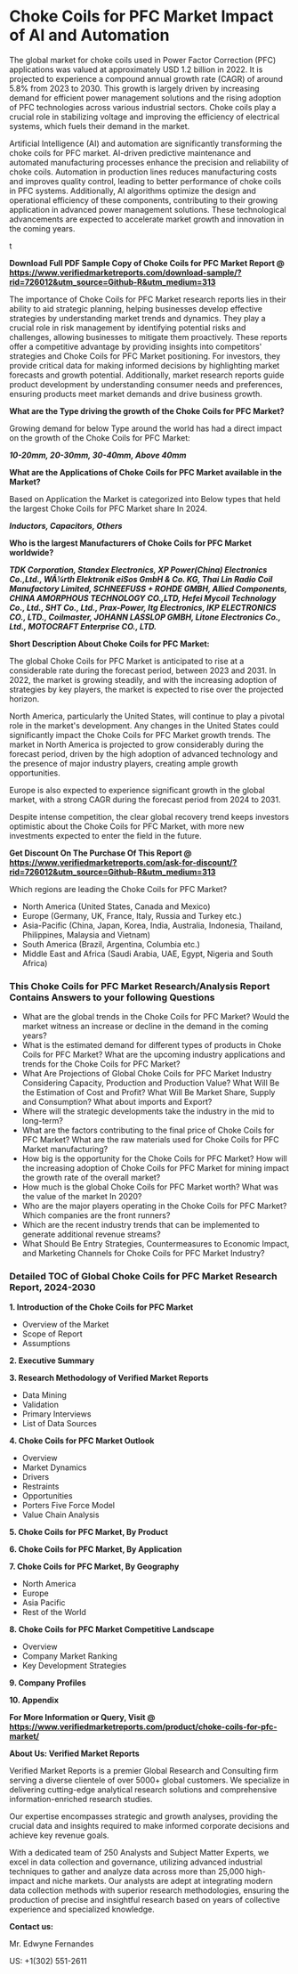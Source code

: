 <meta name="title" content="Global Choke Coils for PFC Market Impact of AI and Automation"><meta name="description" content="The global market for choke coils used in Power Factor Correction (PFC) applications was valued at approximately USD 1.2 billion in 2022. It is projected to experience"><meta name="title" content="Choke Coils for PFC Market Size, Share, Scope, Trends, Growth, Opportunities, Analysis, Forecast"><h1>Choke Coils for PFC Market Impact of AI and Automation</h1><p>The global market for choke coils used in Power Factor Correction (PFC) applications was valued at approximately USD 1.2 billion in 2022. It is projected to experience a compound annual growth rate (CAGR) of around 5.8% from 2023 to 2030. This growth is largely driven by increasing demand for efficient power management solutions and the rising adoption of PFC technologies across various industrial sectors. Choke coils play a crucial role in stabilizing voltage and improving the efficiency of electrical systems, which fuels their demand in the market.</p><p>Artificial Intelligence (AI) and automation are significantly transforming the choke coils for PFC market. AI-driven predictive maintenance and automated manufacturing processes enhance the precision and reliability of choke coils. Automation in production lines reduces manufacturing costs and improves quality control, leading to better performance of choke coils in PFC systems. Additionally, AI algorithms optimize the design and operational efficiency of these components, contributing to their growing application in advanced power management solutions. These technological advancements are expected to accelerate market growth and innovation in the coming years.</p>t</p><p id="" class=""><strong>Download Full PDF Sample Copy of Choke Coils for PFC Market Report @ <a href="https://www.verifiedmarketreports.com/download-sample/?rid=726012&utm_source=Github-R&utm_medium=313" target="_blank">https://www.verifiedmarketreports.com/download-sample/?rid=726012&utm_source=Github-R&utm_medium=313</a></strong></p><p>The importance of&nbsp;Choke Coils for PFC Market research reports lies in their ability to aid strategic planning, helping businesses develop effective strategies by understanding market trends and dynamics. They play a crucial role in risk management by identifying potential risks and challenges, allowing businesses to mitigate them proactively. These reports offer a competitive advantage by providing insights into competitors' strategies and Choke Coils for PFC Market positioning. For investors, they provide critical data for making informed decisions by highlighting market forecasts and growth potential. Additionally, market research reports guide product development by understanding consumer needs and preferences, ensuring products meet market demands and drive business growth.</p><p><strong>What are the&nbsp;Type driving the growth of the Choke Coils for PFC Market?</strong></p><p id="" class="">Growing demand for below Type around the world has had a direct impact on the growth of the Choke Coils for PFC Market:</p><em><strong>10-20mm, 20-30mm, 30-40mm, Above 40mm</strong></em></p><strong>What are the&nbsp;Applications&nbsp;of Choke Coils for PFC Market available in the Market?</strong></p><p id="" class="">Based on Application the Market is categorized into Below types that held the largest Choke Coils for PFC Market share In 2024.</p><em><strong>Inductors, Capacitors, Others</strong></em></p><strong>Who is the largest Manufacturers of Choke Coils for PFC Market worldwide?</strong></p><p><em><strong>TDK Corporation, Standex Electronics, XP Power(China) Electronics Co.,Ltd., WÃ¼rth Elektronik eiSos GmbH & Co. KG, Thai Lin Radio Coil Manufactory Limited, SCHNEEFUSS + ROHDE GMBH, Allied Components, CHINA AMORPHOUS TECHNOLOGY CO.,LTD, Hefei Mycoil Technology Co., Ltd., SHT Co., Ltd., Prax-Power, Itg Electronics, IKP ELECTRONICS CO., LTD., Coilmaster, JOHANN LASSLOP GMBH, Litone Electronics Co., Ltd., MOTOCRAFT Enterprise CO., LTD.</strong></em></p><p id="" class=""><strong>Short Description About Choke Coils for PFC Market:</strong></p><p>The global Choke Coils for PFC Market is anticipated to rise at a considerable rate during the forecast period, between 2023 and 2031. In 2022, the market is growing steadily, and with the increasing adoption of strategies by key players, the market is expected to rise over the projected horizon.</p><p>North America, particularly the United States, will continue to play a pivotal role in the market's development. Any changes in the United States could significantly impact the Choke Coils for PFC Market growth trends. The market in North America is projected to grow considerably during the forecast period, driven by the high adoption of advanced technology and the presence of major industry players, creating ample growth opportunities.</p><p>Europe is also expected to experience significant growth in the global market, with a strong CAGR during the forecast period from 2024 to 2031.</p><p>Despite intense competition, the clear global recovery trend keeps investors optimistic about the Choke Coils for PFC Market, with more new investments expected to enter the field in the future.</p><p id="" class=""><strong>Get Discount On The Purchase Of This Report @ <a href="https://www.verifiedmarketreports.com/ask-for-discount/?rid=726012&utm_source=Github-R&utm_medium=313" target="_blank">https://www.verifiedmarketreports.com/ask-for-discount/?rid=726012&utm_source=Github-R&utm_medium=313</a></strong></p>Which regions are leading the Choke Coils for PFC Market?</p><ul><li>North America (United States, Canada and Mexico)</li><li>Europe (Germany, UK, France, Italy, Russia and Turkey etc.)</li><li>Asia-Pacific (China, Japan, Korea, India, Australia, Indonesia, Thailand, Philippines, Malaysia and Vietnam)</li><li>South America (Brazil, Argentina, Columbia etc.)</li><li>Middle East and Africa (Saudi Arabia, UAE, Egypt, Nigeria and South Africa)</li></ul><h3 id="" class="">This Choke Coils for PFC Market Research/Analysis Report Contains Answers to your following Questions</h3><ul><li>What are the global trends in the Choke Coils for PFC Market? Would the market witness an increase or decline in the demand in the coming years?</li><li>What is the estimated demand for different types of products in Choke Coils for PFC Market? What are the upcoming industry applications and trends for the Choke Coils for PFC Market?</li><li>What Are Projections of Global Choke Coils for PFC Market Industry Considering Capacity, Production and Production Value? What Will Be the Estimation of Cost and Profit? What Will Be Market Share, Supply and Consumption? What about imports and Export?</li><li>Where will the strategic developments take the industry in the mid to long-term?</li><li>What are the factors contributing to the final price of Choke Coils for PFC Market? What are the raw materials used for Choke Coils for PFC Market manufacturing?</li><li>How big is the opportunity for the Choke Coils for PFC Market? How will the increasing adoption of Choke Coils for PFC Market for mining impact the growth rate of the overall market?</li><li>How much is the global Choke Coils for PFC Market worth? What was the value of the market In 2020?</li><li>Who are the major players operating in the Choke Coils for PFC Market? Which companies are the front runners?</li><li>Which are the recent industry trends that can be implemented to generate additional revenue streams?</li><li>What Should Be Entry Strategies, Countermeasures to Economic Impact, and Marketing Channels for Choke Coils for PFC Market Industry?</li></ul><h3 id="" class="">Detailed TOC of Global Choke Coils for PFC Market Research Report, 2024-2030</h3><p id="" class=""><strong>1. Introduction of the Choke Coils for PFC Market</strong></p><ul><li>Overview of the Market</li><li>Scope of Report</li><li>Assumptions</li></ul><p id="" class=""><strong>2. Executive Summary</strong></p><p id="" class=""><strong>3. Research Methodology of Verified Market Reports</strong></p><ul><li>Data Mining</li><li>Validation</li><li>Primary Interviews</li><li>List of Data Sources</li></ul><p id="" class=""><strong>4. Choke Coils for PFC Market Outlook</strong></p><ul><li>Overview</li><li>Market Dynamics</li><li>Drivers</li><li>Restraints</li><li>Opportunities</li><li>Porters Five Force Model</li><li>Value Chain Analysis</li></ul><p id="" class=""><strong>5. Choke Coils for PFC Market, By Product</strong></p><p id="" class=""><strong>6. Choke Coils for PFC Market, By Application</strong></p><p id="" class=""><strong>7. Choke Coils for PFC Market, By Geography</strong></p><ul><li>North America</li><li>Europe</li><li>Asia Pacific</li><li>Rest of the World</li></ul><p id="" class=""><strong>8. Choke Coils for PFC Market Competitive Landscape</strong></p><ul><li>Overview</li><li>Company Market Ranking</li><li>Key Development Strategies</li></ul><p id="" class=""><strong>9. Company Profiles</strong></p><p id="" class=""><strong>10. Appendix</strong></p><p id="" class=""><strong>For More Information or Query, Visit @ <a href="https://www.verifiedmarketreports.com/product/choke-coils-for-pfc-market/" target="_blank">https://www.verifiedmarketreports.com/product/choke-coils-for-pfc-market/</a></strong></p><p id="" class=""><strong>About Us: Verified Market Reports</strong></p><p id="" class="">Verified Market Reports is a premier Global Research and Consulting firm serving a diverse clientele of over 5000+ global customers. We specialize in delivering cutting-edge analytical research solutions and comprehensive information-enriched research studies.</p><p id="" class="">Our expertise encompasses strategic and growth analyses, providing the crucial data and insights required to make informed corporate decisions and achieve key revenue goals.</p><p id="" class="">With a dedicated team of 250 Analysts and Subject Matter Experts, we excel in data collection and governance, utilizing advanced industrial techniques to gather and analyze data across more than 25,000 high-impact and niche markets. Our analysts are adept at integrating modern data collection methods with superior research methodologies, ensuring the production of precise and insightful research based on years of collective experience and specialized knowledge.</p><p id="" class=""><strong>Contact us:</strong></p><p id="" class="">Mr. Edwyne Fernandes</p><p id="" class="">US: +1(302) 551-2611</p>